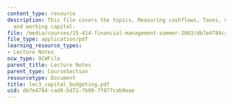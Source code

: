 ```yaml
---
content_type: resource
description: This file covers the topics, Measuring cashflows, Taxes, depreciation,
  and working capital.
file: /media/courses/15-414-financial-management-summer-2003/db7e4784cad8bd727b087f077cab0eae_lec3_capital_budgeting.pdf
file_type: application/pdf
learning_resource_types:
- Lecture Notes
ocw_type: OCWFile
parent_title: Lecture Notes
parent_type: CourseSection
resourcetype: Document
title: lec3_capital_budgeting.pdf
uid: db7e4784-cad8-bd72-7b08-7f077cab0eae
---
```

